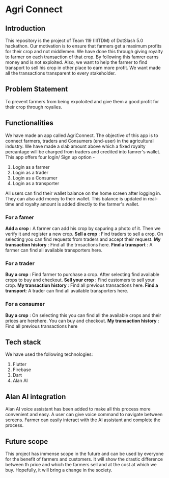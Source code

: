 # Agri Connect
## Introduction
This repository is the project of Team 119 (IIITDM) of DotSlash 5.0 hackathon. 
Our motivation is to ensure that farmers get a maximum profits for their crop and not middlemen. We have done this through giving royalty to farmer on each transaction of that crop. By following this famrer earns money and is not exploited. 
Also, we want to help the farmer to find transport to sell his crop in other place to earn more profit. We want made all the transactions transparent to every stakeholder.

## Problem Statement
To prevent farmers from being expoloited and give them a good profit for their crop through royalies.

## Functionalities
We have made an app called AgriConnect. The objective of this app is to connect farmers, traders and Consumers (end-user) in the agricultural industry. 
We have made a slab amount above which a fixed royalty percantage will be charged from traders and credited into famrer's wallet.
This app offers four login/ Sign up option  - 
1. Login as a farmer
2. Login as a trader
3. Login as a Consumer
4. Login as a transporter

All users can find their wallet balance on the home screen after logging in. They can also add money to their wallet.
This balance is updated in real-time and royalty amount is added directly to the farmer's wallet.

### For a famer

**Add a crop** : A farmer can add his crop by capuring a photo of it. Then we verify it and register a new crop.
**Sell a crop** : Find traders to sell a crop. On selecting you can find requests from traders and accept their request.
**My transaction history** : Find all the trnsactions here.
**Find a transport** : A farmer can find all available transporters here.

### For a trader
**Buy a crop** : Find farmer to purchase a crop. After selecting find available crops to buy and checkout.
**Sell your crop** : Find customers to sell your crop.
**My transaction history** : Find all previous transactions here.
**Find a transport**: A trader can find all available transporters here.

### For a consumer
**Buy a crop** : On selecting this you can find all the available crops and their prices are herehere. You can buy and checkout.
**My transaction history** : Find all previous transactions here

## Tech stack
We have used the following technologies:
1. Flutter
2. Firebase
3. Dart
4. Alan AI

## Alan AI integration
Alan AI voice assistant has been added to make all this process more convenient and easy. A user can give voice command to navigate between screens.
Farmer can easily interact with the AI assistant and complete the process.

## Future scope
This project has immense scope in the future and can be used by everyone for the benefit of farmers and customers. It will show the drastic difference between th price and which the farmers sell and at the cost at which we buy. Hopefully, it will bring a change in the society.
